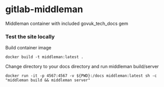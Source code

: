 # gitlab-middleman

Middleman container with included govuk_tech_docs gem

### Test the site locally

Build container image
```
docker build -t middleman:latest .
```
Change directory to your docs directory and run middleman build/server 
```
docker run -it -p 4567:4567 -v ${PWD}:/docs middleman:latest sh -c "middleman build && middleman server" 
```
